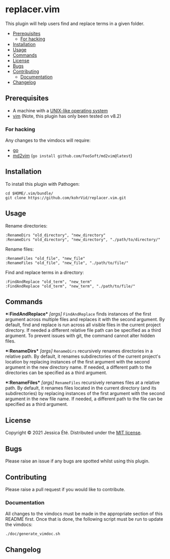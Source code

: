 # replacer.vim

This plugin will help users find and replace terms in a given folder.

<!-- vim-markdown-toc GFM -->

* [Prerequisites](#prerequisites)
  * [For hacking](#for-hacking)
* [Installation](#installation)
* [Usage](#usage)
* [Commands](#commands)
* [License](#license)
* [Bugs](#bugs)
* [Contributing](#contributing)
  * [Documentation](#documentation)
* [Changelog](#changelog)

<!-- vim-markdown-toc -->

## Prerequisites

* A machine with a [UNIX-like operating system](https://en.wikipedia.org/wiki/Unix)
* [vim](https://www.vim.org/) (Note, this plugin has only been tested on v8.2)

### For hacking

Any changes to the vimdocs will require:

  * [go](https://golang.org)
  * [md2vim](https://github.com/FooSoft/md2vim) (`go install github.com/FooSoft/md2vim@latest`)

## Installation

To install this plugin with Pathogen:

    cd $HOME/.vim/bundle/
    git clone https://github.com/kohrVid/replacer.vim.git

## Usage

Rename directories:

    :RenameDirs "old_directory", "new_directory"
    :RenameDirs "old_directory", "new_directory", "./path/to/directory/"

Rename files:

    :RenameFiles "old_file", "new_file"
    :RenameFiles "old_file", "new_file", "./path/to/file/"

Find and replace terms in a directory:

    :FindAndReplace "old_term", "new_term"
    :FindAndReplace "old_term", "new_term", "./path/to/file/"

## Commands

**\*:FindAndReplace\*** _[args]_      `FindAndReplace` finds instances of the first
                            argument across multiple files and replaces it
                            with the second argument. By default, find and
                            replace is run across all visible files in the
                            current project directory. If needed a different
                            relative file path can be specified as a third
                            argument. To prevent issues with git, the
                            command cannot alter hidden files.

**\*:RenameDirs\*** _[args]_          `RenameDirs` recursively renames directories in
                            a relative path. By default, it renames
                            subdirectories of the current project's location
                            by replacing instances of the first argument
                            with the second argument in the new directory
                            name. If needed, a different path to the
                            directories can be specified as a third
                            argument.

**\*:RenameFiles\*** _[args]_         `RenameFiles` recursively renames files at
                            a relative path. By default, it renames files
                            located in the current directory (and its
                            subdirectories) by replacing instances of the
                            first argument with the second argument in the
                            new file name. If needed, a different path to
                            the file can be specified as a third argument.


## License

Copyright © 2021 Jessica Été. Distributed under the
[MIT license](https://github.com/kohrVid/replacer.vim/blob/master/LICENSE).

## Bugs

Please raise an issue if any bugs are spotted whilst using this plugin.

## Contributing

Please raise a pull request if you would like to contribute.

### Documentation

All changes to the vimdocs must be made in the appropriate section of this
README first. Once that is done, the following script must be run to update the
vimdocs:

    ./doc/generate_vimdoc.sh

## Changelog

